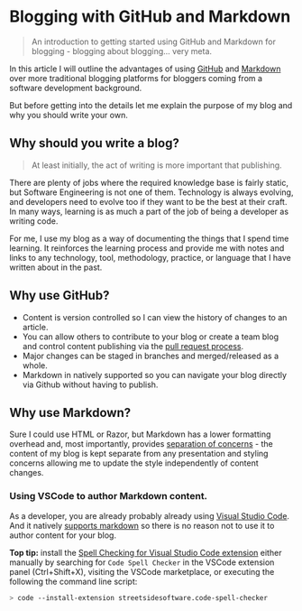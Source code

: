 # Blogging with GitHub and Markdown

> An introduction to getting started using GitHub and Markdown for blogging - blogging about blogging... very meta.

In this article I will outline the advantages of using [GitHub](https://github.com/) and [Markdown](https://en.wikipedia.org/wiki/Markdown) over more traditional blogging platforms for bloggers coming from a software development background.  

But before getting into the details let me explain the purpose of my blog and why you should write your own.
 
## Why should you write a blog?
> At least initially, the act of writing is more important that publishing. 

There are plenty of jobs where the required knowledge base is fairly static, but Software Engineering is not one of them. Technology is always evolving, and developers need to evolve too if they want to be the best at their craft. In many ways, learning is as much a part of the job of being a developer as writing code.

For me, I use my blog as a way of documenting the things that I spend time learning. It reinforces the learning process and provide me with notes and links to any technology, tool, methodology, practice, or language that I have written about in the past. 

## Why use GitHub?

- Content is version controlled so I can view the history of changes to an article.
- You can allow others to contribute to your blog or create a team blog and control content publishing via the [pull request process](https://docs.github.com/en/github/collaborating-with-pull-requests/proposing-changes-to-your-work-with-pull-requests/about-pull-requests).
- Major changes can be staged in branches and merged/released as a whole. 
- Markdown in natively supported so you can navigate your blog directly via Github without having to publish.  

## Why use Markdown?

Sure I could use HTML or Razor, but Markdown has a lower formatting overhead and, most importantly, provides [separation of concerns](https://en.wikipedia.org/wiki/Separation_of_concerns) - the content of my blog is kept separate from any presentation and styling concerns allowing me to update the style independently of content changes.


### Using VSCode to author Markdown content.

As a developer, you are already probably already using [Visual Studio Code](https://code.visualstudio.com/). And it natively [supports markdown](https://code.visualstudio.com/docs/languages/markdown) so there is no reason not to use it to author content for your blog.


**Top tip:** install the [Spell Checking for Visual Studio Code extension](https://marketplace.visualstudio.com/items?itemName=streetsidesoftware.code-spell-checker) either manually by searching for ```Code Spell Checker``` in the VSCode extension panel (Ctrl+Shift+X), visiting the VSCode marketplace, or executing the following the command line script:

```bash
> code --install-extension streetsidesoftware.code-spell-checker
```
